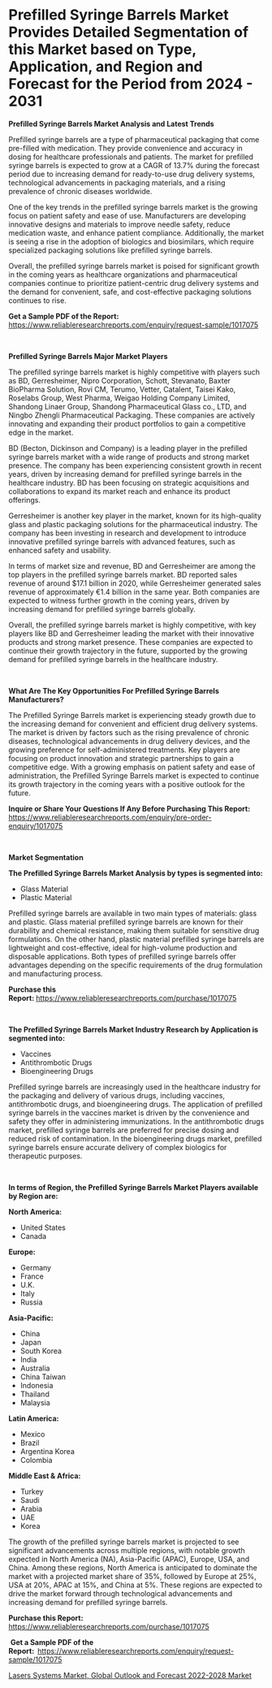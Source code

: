 <p><h1>Prefilled Syringe Barrels Market Provides Detailed Segmentation of this Market based on Type, Application, and Region and Forecast for the Period from 2024 - 2031</h1></p><p><strong>Prefilled Syringe Barrels Market Analysis and Latest Trends</strong></p>
<p><p>Prefilled syringe barrels are a type of pharmaceutical packaging that come pre-filled with medication. They provide convenience and accuracy in dosing for healthcare professionals and patients. The market for prefilled syringe barrels is expected to grow at a CAGR of 13.7% during the forecast period due to increasing demand for ready-to-use drug delivery systems, technological advancements in packaging materials, and a rising prevalence of chronic diseases worldwide.</p><p>One of the key trends in the prefilled syringe barrels market is the growing focus on patient safety and ease of use. Manufacturers are developing innovative designs and materials to improve needle safety, reduce medication waste, and enhance patient compliance. Additionally, the market is seeing a rise in the adoption of biologics and biosimilars, which require specialized packaging solutions like prefilled syringe barrels.</p><p>Overall, the prefilled syringe barrels market is poised for significant growth in the coming years as healthcare organizations and pharmaceutical companies continue to prioritize patient-centric drug delivery systems and the demand for convenient, safe, and cost-effective packaging solutions continues to rise.</p></p>
<p><strong>Get a Sample PDF of the Report:&nbsp;</strong> <a href="https://www.reliableresearchreports.com/enquiry/request-sample/1017075">https://www.reliableresearchreports.com/enquiry/request-sample/1017075</a></p>
<p>&nbsp;</p>
<p><strong>Prefilled Syringe Barrels Major Market Players</strong></p>
<p><p>The prefilled syringe barrels market is highly competitive with players such as BD, Gerresheimer, Nipro Corporation, Schott, Stevanato, Baxter BioPharma Solution, Rovi CM, Terumo, Vetter, Catalent, Taisei Kako, Roselabs Group, West Pharma, Weigao Holding Company Limited, Shandong Linaer Group, Shandong Pharmaceutical Glass co., LTD, and Ningbo Zhengli Pharmaceutical Packaging. These companies are actively innovating and expanding their product portfolios to gain a competitive edge in the market.</p><p>BD (Becton, Dickinson and Company) is a leading player in the prefilled syringe barrels market with a wide range of products and strong market presence. The company has been experiencing consistent growth in recent years, driven by increasing demand for prefilled syringe barrels in the healthcare industry. BD has been focusing on strategic acquisitions and collaborations to expand its market reach and enhance its product offerings.</p><p>Gerresheimer is another key player in the market, known for its high-quality glass and plastic packaging solutions for the pharmaceutical industry. The company has been investing in research and development to introduce innovative prefilled syringe barrels with advanced features, such as enhanced safety and usability.</p><p>In terms of market size and revenue, BD and Gerresheimer are among the top players in the prefilled syringe barrels market. BD reported sales revenue of around $17.1 billion in 2020, while Gerresheimer generated sales revenue of approximately €1.4 billion in the same year. Both companies are expected to witness further growth in the coming years, driven by increasing demand for prefilled syringe barrels globally.</p><p>Overall, the prefilled syringe barrels market is highly competitive, with key players like BD and Gerresheimer leading the market with their innovative products and strong market presence. These companies are expected to continue their growth trajectory in the future, supported by the growing demand for prefilled syringe barrels in the healthcare industry.</p></p>
<p>&nbsp;</p>
<p><strong>What Are The Key Opportunities For Prefilled Syringe Barrels Manufacturers?</strong></p>
<p><p>The Prefilled Syringe Barrels market is experiencing steady growth due to the increasing demand for convenient and efficient drug delivery systems. The market is driven by factors such as the rising prevalence of chronic diseases, technological advancements in drug delivery devices, and the growing preference for self-administered treatments. Key players are focusing on product innovation and strategic partnerships to gain a competitive edge. With a growing emphasis on patient safety and ease of administration, the Prefilled Syringe Barrels market is expected to continue its growth trajectory in the coming years with a positive outlook for the future.</p></p>
<p><strong>Inquire or Share Your Questions If Any Before Purchasing This Report:</strong> <a href="https://www.reliableresearchreports.com/enquiry/pre-order-enquiry/1017075">https://www.reliableresearchreports.com/enquiry/pre-order-enquiry/1017075</a></p>
<p>&nbsp;</p>
<p><strong>Market Segmentation</strong></p>
<p><strong>The Prefilled Syringe Barrels Market Analysis by types is segmented into:</strong></p>
<p><ul><li>Glass Material</li><li>Plastic Material</li></ul></p>
<p><p>Prefilled syringe barrels are available in two main types of materials: glass and plastic. Glass material prefilled syringe barrels are known for their durability and chemical resistance, making them suitable for sensitive drug formulations. On the other hand, plastic material prefilled syringe barrels are lightweight and cost-effective, ideal for high-volume production and disposable applications. Both types of prefilled syringe barrels offer advantages depending on the specific requirements of the drug formulation and manufacturing process.</p></p>
<p><strong>Purchase this Report:&nbsp;</strong><a href="https://www.reliableresearchreports.com/purchase/1017075">https://www.reliableresearchreports.com/purchase/1017075</a></p>
<p>&nbsp;</p>
<p><strong>The Prefilled Syringe Barrels Market Industry Research by Application is segmented into:</strong></p>
<p><ul><li>Vaccines</li><li>Antithrombotic Drugs</li><li>Bioengineering Drugs</li></ul></p>
<p><p>Prefilled syringe barrels are increasingly used in the healthcare industry for the packaging and delivery of various drugs, including vaccines, antithrombotic drugs, and bioengineering drugs. The application of prefilled syringe barrels in the vaccines market is driven by the convenience and safety they offer in administering immunizations. In the antithrombotic drugs market, prefilled syringe barrels are preferred for precise dosing and reduced risk of contamination. In the bioengineering drugs market, prefilled syringe barrels ensure accurate delivery of complex biologics for therapeutic purposes.</p></p>
<p>&nbsp;</p>
<p><strong>In terms of Region, the Prefilled Syringe Barrels Market Players available by Region are:</strong></p>
<p>
    <p> <strong> North America: </strong>
        <ul>
            <li>United States</li>
            <li>Canada</li>
        </ul>
        </p> 
    <p> <strong> Europe: </strong>
        <ul>
            <li>Germany</li>
            <li>France</li>
            <li>U.K.</li>
            <li>Italy</li>
            <li>Russia</li>
        </ul>
        </p> 
    <p> <strong> Asia-Pacific: </strong>
        <ul>
            <li>China</li>
            <li>Japan</li>
            <li>South Korea</li>
            <li>India</li>
            <li>Australia</li>
            <li>China Taiwan</li>
            <li>Indonesia</li>
            <li>Thailand</li>
            <li>Malaysia</li>
        </ul>
        </p> 
    <p> <strong> Latin America: </strong>
        <ul>
            <li>Mexico</li>
            <li>Brazil</li>
            <li>Argentina Korea</li>
            <li>Colombia</li>
        </ul>
        </p> 
    <p> <strong> Middle East & Africa: </strong>
        <ul>
            <li>Turkey</li>
            <li>Saudi</li>
            <li>Arabia</li>
            <li>UAE</li>
            <li>Korea</li>
        </ul>
    </p>
    </p>
<p><p>The growth of the prefilled syringe barrels market is projected to see significant advancements across multiple regions, with notable growth expected in North America (NA), Asia-Pacific (APAC), Europe, USA, and China. Among these regions, North America is anticipated to dominate the market with a projected market share of 35%, followed by Europe at 25%, USA at 20%, APAC at 15%, and China at 5%. These regions are expected to drive the market forward through technological advancements and increasing demand for prefilled syringe barrels.</p></p>
<p><strong>Purchase this Report: </strong><a href="https://www.reliableresearchreports.com/purchase/1017075">https://www.reliableresearchreports.com/purchase/1017075</a></p>
<p>&nbsp;<strong>Get a Sample PDF of the Report:&nbsp;&nbsp;</strong><a href="https://www.reliableresearchreports.com/enquiry/request-sample/1017075">https://www.reliableresearchreports.com/enquiry/request-sample/1017075</a></p>
<p><strong></strong></p>
<p><p><a href="https://github.com/NorbertYates/Market-Research-Report-List-3/blob/main/lasers-systems-market-global-outlook-and-forecast-2022-2028-market.md">Lasers Systems Market, Global Outlook and Forecast 2022-2028 Market</a></p></p>
